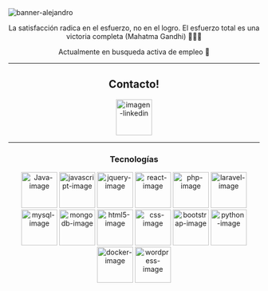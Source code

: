 <img src="images/banner-alejandro.png" alt="banner-alejandro">

  <p align="center">La satisfacción radica en el esfuerzo, no en el logro. El esfuerzo total es una victoria completa
            (Mahatma Gandhi) 👨‍💻🖤</p>
  <p align="center">Actualmente en busqueda activa de empleo 🤝</p>


 <hr />
        <h2 align="center">Contacto!</h2>
        <p align="center"><a href="https://www.linkedin.com/in/alejandro-s%C3%A1nchez-quesada-10480b195/" ><img
                src="https://devicons.github.io/devicon/devicon.git/icons/linkedin/linkedin-original.svg"
                alt="imagen-linkedin" width="72px" height="72px"></a></p>
        

  <hr />

   <div align="center">
        <h3>Tecnologías</h3>

   <img src="https://devicons.github.io/devicon/devicon.git/icons/java/java-original.svg" alt="Java-image" width="72px" height="72px">
        <img src="https://devicons.github.io/devicon/devicon.git/icons/javascript/javascript-original.svg" alt="javascript-image" width="72px" height="72px">
        <img src="https://devicons.github.io/devicon/devicon.git/icons/jquery/jquery-original-wordmark.svg" alt="jquery-image" width="72px" height="72px">
        <img src="https://devicons.github.io/devicon/devicon.git/icons/react/react-original-wordmark.svg" alt="react-image" width="72px" height="72px">
        <img src="https://devicons.github.io/devicon/devicon.git/icons/php/php-plain.svg" alt="php-image" width="72px" height="72px">
        <img src="https://devicons.github.io/devicon/devicon.git/icons/laravel/laravel-plain-wordmark.svg" alt="laravel-image" width="72px" height="72px">
        <img src="https://devicons.github.io/devicon/devicon.git/icons/mysql/mysql-plain-wordmark.svg" alt="mysql-image" width="72px" height="72px">
        <img src="https://devicons.github.io/devicon/devicon.git/icons/mongodb/mongodb-plain-wordmark.svg" alt="mongodb-image" width="72px" height="72px">
        <img src="https://devicons.github.io/devicon/devicon.git/icons/html5/html5-plain-wordmark.svg" alt="html5-image" width="72px" height="72px">
        <img src="https://devicons.github.io/devicon/devicon.git/icons/css3/css3-plain-wordmark.svg" alt="css-image" width="72px" height="72px">
        <img src="https://devicons.github.io/devicon/devicon.git/icons/bootstrap/bootstrap-plain-wordmark.svg" alt="bootstrap-image" width="72px" height="72px">
        <img src="https://devicons.github.io/devicon/devicon.git/icons/python/python-original.svg" alt="python-image" width="72px" height="72px">
        <img src="https://devicons.github.io/devicon/devicon.git/icons/docker/docker-original-wordmark.svg" alt="docker-image" width="72px" height="72px">
        <img src="https://devicons.github.io/devicon/devicon.git/icons/wordpress/wordpress-plain-wordmark.svg" alt="wordpress-image" width="72px" height="72px">


   </div>
